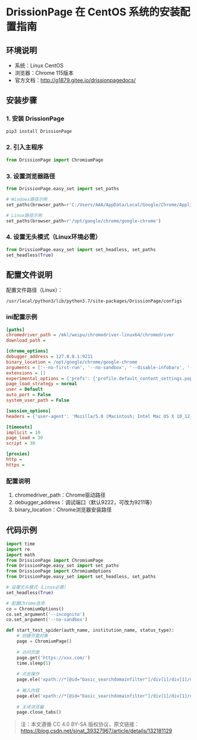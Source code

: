 

# DrissionPage 在 CentOS 系统的安装配置指南

## 环境说明
- 系统：Linux CentOS
- 浏览器：Chrome 115版本
- 官方文档：http://g1879.gitee.io/drissionpagedocs/

## 安装步骤

### 1. 安装 DrissionPage
```bash
pip3 install DrissionPage
```

### 2. 引入主程序
```python
from DrissionPage import ChromiumPage
```

### 3. 设置浏览器路径
```python
from DrissionPage.easy_set import set_paths

# Windows路径示例
set_paths(browser_path=r'C:/Users/AAA/AppData/Local/Google/Chrome/Application/chrome.exe')

# Linux路径示例
set_paths(browser_path=r'/opt/google/chrome/google-chrome')
```

### 4. 设置无头模式（Linux环境必需）
```python
from DrissionPage.easy_set import set_headless, set_paths
set_headless(True)
```

## 配置文件说明

配置文件路径（Linux）：
```
/usr/local/python3/lib/python3.7/site-packages/DrissionPage/configs
```

### ini配置示例
```ini
[paths]
chromedriver_path = /mkl/weipu/chromedriver-linux64/chromedriver
download_path =

[chrome_options]
debugger_address = 127.0.0.1:9211
binary_location = /opt/google/chrome/google-chrome
arguments = ['--no-first-run', '--no-sandbox', '--disable-infobars', '--disable-popup-blocking', '--headless=new']
extensions = []
experimental_options = {'prefs': {'profile.default_content_settings.popups': 0, 'profile.default_content_setting_values': {'notifications': 2}}}
page_load_strategy = normal
user = Default
auto_port = False
system_user_path = False

[session_options]
headers = {'user-agent': 'Mozilla/5.0 (Macintosh; Intel Mac OS X 10_12_6) AppleWebKit/603.3.8 (KHTML, like Gecko) Version/10.1.2 Safari/603.3.8', 'accept': 'text/html,application/xhtml+xml,application/xml;q=0.9,*/*;q=0.8', 'connection': 'keep-alive', 'accept-charset': 'GB2312,utf-8;q=0.7,*;q=0.7'}

[timeouts]
implicit = 10
page_load = 30
script = 30

[proxies]
http =
https =
```

### 配置说明
1. chromedriver_path：Chrome驱动路径
2. debugger_address：调试端口（默认9222，可改为9211等）
3. binary_location：Chrome浏览器安装路径

## 代码示例

```python
import time
import re
import math
from DrissionPage import ChromiumPage
from DrissionPage.easy_set import set_paths
from DrissionPage import ChromiumOptions
from DrissionPage.easy_set import set_headless, set_paths

# 设置无头模式（Linux必需）
set_headless(True)

# 配置Chrome选项
co = ChromiumOptions()
co.set_argument('--incognito')
co.set_argument('--no-sandbox')

def start_test_spider(auth_name, institution_name, status_type):
    # 创建页面对象
    page = ChromiumPage()
    
    # 访问页面
    page.get('https://xxx.com/')
    time.sleep(1)
    
    # 点击操作
    page.ele('xpath://*[@id="basic_searchdomainfilter"]/div[1]/div[1]/div[1]/div/div/input').click()
    
    # 输入内容
    page.ele('xpath://*[@id="basic_searchdomainfilter"]/div[1]/div[1]/div[2]/input').input('输入的内容')
    
    # 关闭浏览器
    page.close_tabs()
```

> 注：本文遵循 CC 4.0 BY-SA 版权协议，原文链接：https://blog.csdn.net/sinat_39327967/article/details/132181129